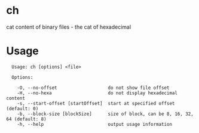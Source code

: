 # ch
cat content of binary files - the cat of hexadecimal

# Usage

```
  Usage: ch [options] <file>

  Options:

    -O, --no-offset                   do not show file offset
    -H, --no-hexa                     do not display hexadecimal content
    -s, --start-offset [startOffset]  start at specified offset (default: 0)
    -b, --block-size [blockSize]      size of block, can be 8, 16, 32, 64 (default: 8)
    -h, --help                        output usage information
```
